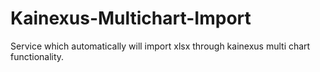 # Kainexus-Multichart-Import
Service which automatically will import xlsx through kainexus multi chart functionality. 
